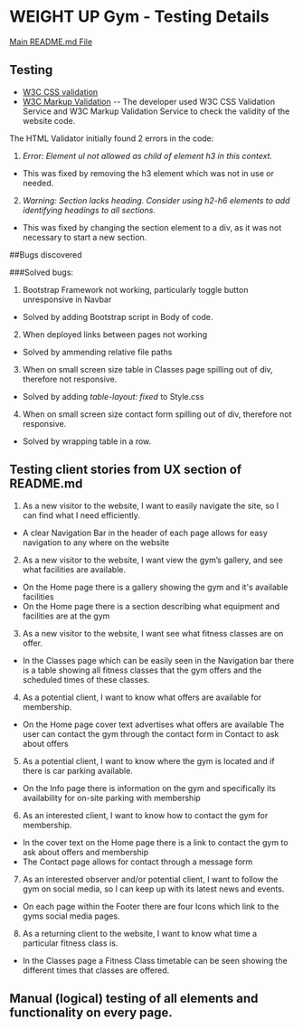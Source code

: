 # WEIGHT UP Gym - Testing Details

[Main README.md File](https://github.com/shaun-davies/weight-up/blob/master/README.md)

## Testing

- [W3C CSS validation](https://jigsaw.w3.org/css-validator/)
- [W3C Markup Validation](https://validator.w3.org/)
-- The developer used W3C CSS Validation Service and W3C Markup Validation Service to check the validity of the website code.

The HTML Validator initially found 2 errors in the code:

1. *Error: Element ul not allowed as child of element h3 in this context.* 
- This was fixed by removing the h3 element which was not in use or needed.

2. *Warning: Section lacks heading. Consider using h2-h6 elements to add identifying headings to all sections.*
- This was fixed by changing the section element to a div, as it was not necessary to start a new section.

##Bugs discovered

###Solved bugs:

1. Bootstrap Framework not working, particularly toggle button unresponsive in Navbar
- Solved by adding Bootstrap script in Body of code.

2. When deployed links between pages not working
- Solved by ammending relative file paths

3. When on small screen size table in Classes page spilling out of div, therefore not responsive.
- Solved by adding *table-layout: fixed* to Style.css

4. When on small screen size contact form spilling out of div, therefore not responsive.
- Solved by wrapping table in a row.

## Testing client stories from UX section of README.md

1.	As a new visitor to the website, I want to easily navigate the site, so I can find what I need efficiently.
- A clear Navigation Bar in the header of each page allows for easy navigation to any where on the website 

2.	As a new visitor to the website, I want view the gym’s gallery, and see what facilities are available.
- On the Home page there is a gallery showing the gym and it's available facilities
- On the Home page there is a section describing what equipment and facilities are at the gym

3.	As a new visitor to the website, I want see what fitness classes are on offer.
- In the Classes page which can be easily seen in the Navigation bar there is a table showing all fitness classes that the gym offers and the scheduled times of these classes.

4.	As a potential client, I want to know what offers are available for membership.
- On the Home page cover text advertises what offers are available
The user can contact the gym through the contact form in Contact to ask about offers

5.	As a potential client, I want to know where the gym is located and if there is car parking available.
- On the Info page there is information on the gym and specifically its availability for on-site parking with membership

6.	As an interested client, I want to know how to contact the gym for membership.
- In the cover text on the Home page there is a link to contact the gym to ask about offers and membership
- The Contact page allows for contact through a message form

7.	As an interested observer and/or potential client, I want to follow the gym on social media, so I can keep up with its latest news and events.
- On each page within the Footer there are four Icons which link to the gyms social media pages.

8.	As a returning client to the website, I want to know what time a particular fitness class is.
- In the Classes page a Fitness Class timetable can be seen showing the different times that classes are offered.

## Manual (logical) testing of all elements and functionality on every page.
